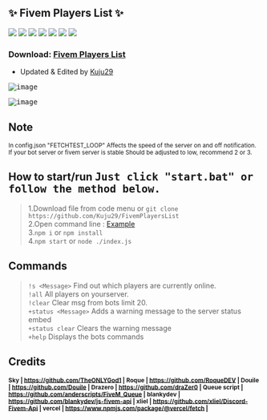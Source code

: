 ## ✨ Fivem Players List ✨
[![](https://img.shields.io/github/languages/code-size/Kuju29/FivemPlayersList)](https://github.com/Kuju29/FivemPlayersList)
[![](https://img.shields.io/badge/discord.js-v12.5.3-brightgreen)](https://github.com/Kuju29/FivemPlayersList/)
[![](https://img.shields.io/node/v/bot)](https://github.com/Kuju29/FivemPlayersList/)
[![](https://img.shields.io/maintenance/yes/2022)](https://github.com/Kuju29/FivemPlayersList/)
[![](https://img.shields.io/github/issues/Kuju29/FivemPlayersList)](https://github.com/Kuju29/FivemPlayersList/)
[![](https://img.shields.io/github/languages/count/Kuju29/FivemPlayersList)](https://github.com/Kuju29/FivemPlayersList/)
[![](https://img.shields.io/github/languages/top/Kuju29/FivemPlayersList)](https://github.com/Kuju29/FivemPlayersList/)

### Download: [Fivem Players List](https://github.com/Kuju29/FivemPlayersList/archive/refs/heads/main.zip)
  
- Updated & Edited by [Kuju29](https://github.com/Kuju29)</sub>

<kbd> ![image](https://user-images.githubusercontent.com/22098092/165664830-ef78dc7d-aa21-432f-877d-0c1784a0783c.png)

<kbd> ![image](https://user-images.githubusercontent.com/22098092/171444111-48e2eec6-190b-49dd-a514-f5fe784ec1fe.png)


## Note  
<sub>In config.json "FETCHTEST_LOOP" Affects the speed of the server on and off notification. If your bot server or fivem server is stable Should be adjusted to low, recommend 2 or 3.</sub>

  
## How to start/run <kbd>**Just click "start.bat" or follow the method below.**

  
> 1.Download file from code menu or `git clone https://github.com/Kuju29/FivemPlayersList`\
> 2.Open command line : [Example](https://user-images.githubusercontent.com/22098092/165669382-26958438-b58a-4bb7-90a9-bd7ce55f7210.png)\
> 3.`npm i` or `npm install`\
> 4.`npm start` or `node ./index.js`

  
## Commands

> `!s <Message>`  Find out which players are currently online. \
> `!all`  All players on yourserver. \
> `!clear`  Clear msg from bots limit 20.  \
> `+status <Message>`  Adds a warning message to the server status embed  \
> `+status clear`  Clears the warning message\
> `+help`  Displays the bots commands

    
## Credits
**<sub>Sky | https://github.com/TheONLYGod1 | 
Roque | https://github.com/RoqueDEV | 
Douile | https://github.com/Douile | 
Drazero | https://github.com/draZer0 | 
Queue script | https://github.com/anderscripts/FiveM_Queue | 
blankydev | https://github.com/blankydev/js-fivem-api | 
xliel | https://github.com/xliel/Discord-Fivem-Api | 
vercel | https://www.npmjs.com/package/@vercel/fetch |</sub>**
